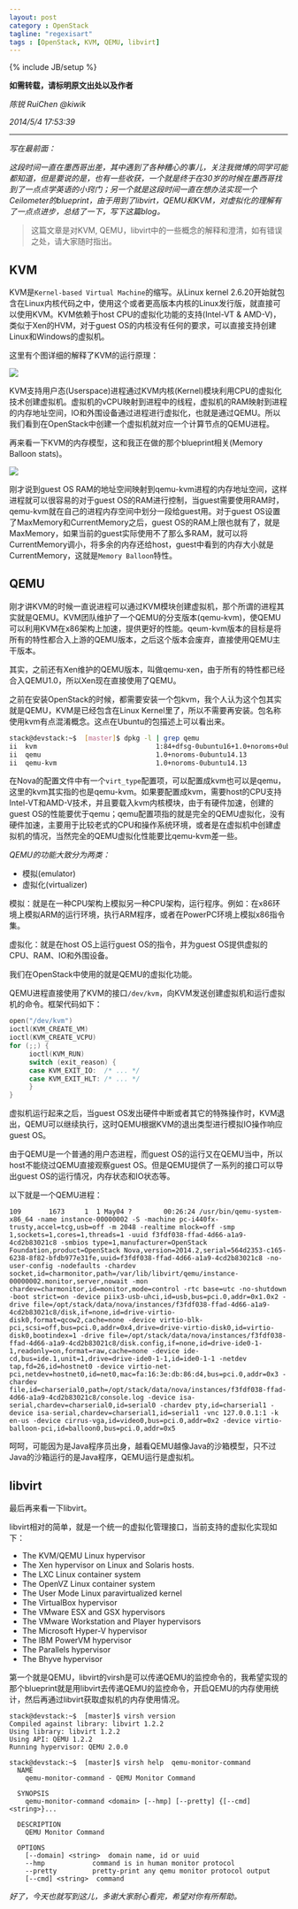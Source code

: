 ```yaml
---
layout: post
category : OpenStack
tagline: "regexisart"
tags : [OpenStack, KVM, QEMU, libvirt]
---
```

{% include JB/setup %}

**如需转载，请标明原文出处以及作者**

*陈锐 RuiChen @kiwik*

*2014/5/4 17:53:39*

----------

*写在最前面：*

*这段时间一直在墨西哥出差，其中遇到了各种糟心的事儿，关注我微博的同学可能都知道，但是要说的是，也有一些收获，一个就是终于在30岁的时候在墨西哥找到了一点点学英语的小窍门；另一个就是这段时间一直在想办法实现一个Ceilometer的blueprint，由于用到了libvirt，QEMU和KVM，对虚拟化的理解有了一点点进步，总结了一下，写下这篇blog。*

> 这篇文章是对KVM, QEMU，libvirt中的一些概念的解释和澄清，如有错误之处，请大家随时指出。

## KVM

KVM是`Kernel-based Virtual Machine`的缩写。从Linux kernel 2.6.20开始就包含在Linux内核代码之中，使用这个或者更高版本内核的Linux发行版，就直接可以使用KVM。KVM依赖于host CPU的虚拟化功能的支持(Intel-VT & AMD-V)，类似于Xen的HVM，对于guest OS的内核没有任何的要求，可以直接支持创建Linux和Windows的虚拟机。

这里有个图详细的解释了KVM的运行原理：

![][1]

KVM支持用户态(Userspace)进程通过KVM内核(Kernel)模块利用CPU的虚拟化技术创建虚拟机。虚拟机的vCPU映射到进程中的线程，虚拟机的RAM映射到进程的内存地址空间，IO和外围设备通过进程进行虚拟化，也就是通过QEMU。所以我们看到在OpenStack中创建一个虚拟机就对应一个计算节点的QEMU进程。

再来看一下KVM的内存模型，这和我正在做的那个blueprint相关(Memory Balloon stats)。

![][2]

刚才说到guest OS RAM的地址空间映射到qemu-kvm进程的内存地址空间，这样进程就可以很容易的对于guest OS的RAM进行控制，当guest需要使用RAM时，qemu-kvm就在自己的进程内存空间中划分一段给guest用。对于guest OS设置了MaxMemory和CurrentMemory之后，guest OS的RAM上限也就有了，就是MaxMemory，如果当前的guest实际使用不了那么多RAM，就可以将CurrentMemory调小，将多余的内存还给host，guest中看到的内存大小就是CurrentMemory，这就是`Memory Balloon`特性。

## QEMU

刚才讲KVM的时候一直说进程可以通过KVM模块创建虚拟机，那个所谓的进程其实就是QEMU。KVM团队维护了一个QEMU的分支版本(qemu-kvm)，使QEMU可以利用KVM在x86架构上加速，提供更好的性能。qeum-kvm版本的目标是将所有的特性都合入上游的QEMU版本，之后这个版本会废弃，直接使用QEMU主干版本。

其实，之前还有Xen维护的QEMU版本，叫做qemu-xen，由于所有的特性都已经合入QEMU1.0，所以Xen现在直接使用了QEMU。

之前在安装OpenStack的时候，都需要安装一个包kvm，我个人认为这个包其实就是QEMU，KVM是已经包含在Linux Kernel里了，所以不需要再安装。包名称使用kvm有点混淆概念。这点在Ubuntu的包描述上可以看出来。

```bash
stack@devstack:~$  [master]$ dpkg -l | grep qemu
ii  kvm                              1:84+dfsg-0ubuntu16+1.0+noroms+0ubuntu14.13 dummy transitional package from kvm to qemu-kvm
ii  qemu                             1.0+noroms-0ubuntu14.13                     dummy transitional package from qemu to qemu-kvm
ii  qemu-kvm                         1.0+noroms-0ubuntu14.13                     Full virtualization on i386 and amd64 hardware
```

在Nova的配置文件中有一个`virt_type`配置项，可以配置成kvm也可以是qemu，这里的kvm其实指的也是qemu-kvm。如果要配置成kvm，需要host的CPU支持Intel-VT和AMD-V技术，并且要载入kvm内核模块，由于有硬件加速，创建的guest OS的性能要优于qemu；qemu配置项指的就是完全的QEMU虚拟化，没有硬件加速，主要用于比较老式的CPU和操作系统环境，或者是在虚拟机中创建虚拟机的情况，当然完全的QEMU虚拟化性能要比qemu-kvm差一些。

*QEMU的功能大致分为两类：*

- 模拟(emulator)
- 虚拟化(virtualizer)

模拟：就是在一种CPU架构上模拟另一种CPU架构，运行程序。例如：在x86环境上模拟ARM的运行环境，执行ARM程序，或者在PowerPC环境上模拟x86指令集。

虚拟化：就是在host OS上运行guest OS的指令，并为guest OS提供虚拟的CPU、RAM、IO和外围设备。

我们在OpenStack中使用的就是QEMU的虚拟化功能。

QEMU进程直接使用了KVM的接口`/dev/kvm`，向KVM发送创建虚拟机和运行虚拟机的命令。框架代码如下：

```C
open("/dev/kvm")
ioctl(KVM_CREATE_VM)
ioctl(KVM_CREATE_VCPU)
for (;;) {
     ioctl(KVM_RUN)
     switch (exit_reason) {
     case KVM_EXIT_IO:  /* ... */
     case KVM_EXIT_HLT: /* ... */
     }
}
```

虚拟机运行起来之后，当guest OS发出硬件中断或者其它的特殊操作时，KVM退出，QEMU可以继续执行，这时QEMU根据KVM的退出类型进行模拟IO操作响应guest OS。

由于QEMU是一个普通的用户态进程，而guest OS的运行又在QEMU当中，所以host不能绕过QEMU直接观察guest OS。但是QEMU提供了一系列的接口可以导出guest OS的运行情况，内存状态和IO状态等。

以下就是一个QEMU进程：

```
109       1673     1  1 May04 ?        00:26:24 /usr/bin/qemu-system-x86_64 -name instance-00000002 -S -machine pc-i440fx-trusty,accel=tcg,usb=off -m 2048 -realtime mlock=off -smp 1,sockets=1,cores=1,threads=1 -uuid f3fdf038-ffad-4d66-a1a9-4cd2b83021c8 -smbios type=1,manufacturer=OpenStack Foundation,product=OpenStack Nova,version=2014.2,serial=564d2353-c165-6238-8f82-bfdb977e31fe,uuid=f3fdf038-ffad-4d66-a1a9-4cd2b83021c8 -no-user-config -nodefaults -chardev socket,id=charmonitor,path=/var/lib/libvirt/qemu/instance-00000002.monitor,server,nowait -mon chardev=charmonitor,id=monitor,mode=control -rtc base=utc -no-shutdown -boot strict=on -device piix3-usb-uhci,id=usb,bus=pci.0,addr=0x1.0x2 -drive file=/opt/stack/data/nova/instances/f3fdf038-ffad-4d66-a1a9-4cd2b83021c8/disk,if=none,id=drive-virtio-disk0,format=qcow2,cache=none -device virtio-blk-pci,scsi=off,bus=pci.0,addr=0x4,drive=drive-virtio-disk0,id=virtio-disk0,bootindex=1 -drive file=/opt/stack/data/nova/instances/f3fdf038-ffad-4d66-a1a9-4cd2b83021c8/disk.config,if=none,id=drive-ide0-1-1,readonly=on,format=raw,cache=none -device ide-cd,bus=ide.1,unit=1,drive=drive-ide0-1-1,id=ide0-1-1 -netdev tap,fd=26,id=hostnet0 -device virtio-net-pci,netdev=hostnet0,id=net0,mac=fa:16:3e:db:86:d4,bus=pci.0,addr=0x3 -chardev file,id=charserial0,path=/opt/stack/data/nova/instances/f3fdf038-ffad-4d66-a1a9-4cd2b83021c8/console.log -device isa-serial,chardev=charserial0,id=serial0 -chardev pty,id=charserial1 -device isa-serial,chardev=charserial1,id=serial1 -vnc 127.0.0.1:1 -k en-us -device cirrus-vga,id=video0,bus=pci.0,addr=0x2 -device virtio-balloon-pci,id=balloon0,bus=pci.0,addr=0x5
```

呵呵，可能因为是Java程序员出身，越看QEMU越像Java的沙箱模型，只不过Java的沙箱运行的是Java程序，QEMU运行是虚拟机。

## libvirt

最后再来看一下libvirt。

libvirt相对的简单，就是一个统一的虚拟化管理接口，当前支持的虚拟化实现如下：

- The KVM/QEMU Linux hypervisor
- The Xen hypervisor on Linux and Solaris hosts.
- The LXC Linux container system
- The OpenVZ Linux container system
- The User Mode Linux paravirtualized kernel
- The VirtualBox hypervisor
- The VMware ESX and GSX hypervisors
- The VMware Workstation and Player hypervisors
- The Microsoft Hyper-V hypervisor
- The IBM PowerVM hypervisor
- The Parallels hypervisor
- The Bhyve hypervisor

第一个就是QEMU，libvirt的virsh是可以传递QEMU的监控命令的，我希望实现的那个blueprint就是用libvirt去传递QEMU的监控命令，开启QEMU的内存使用统计，然后再通过libvirt获取虚拟机的内存使用情况。

```
stack@devstack:~$  [master]$ virsh version
Compiled against library: libvirt 1.2.2
Using library: libvirt 1.2.2
Using API: QEMU 1.2.2
Running hypervisor: QEMU 2.0.0

stack@devstack:~$  [master]$ virsh help  qemu-monitor-command
  NAME
    qemu-monitor-command - QEMU Monitor Command

  SYNOPSIS
    qemu-monitor-command <domain> [--hmp] [--pretty] {[--cmd] <string>}...

  DESCRIPTION
    QEMU Monitor Command

  OPTIONS
    [--domain] <string>  domain name, id or uuid
    --hmp            command is in human monitor protocol
    --pretty         pretty-print any qemu monitor protocol output
    [--cmd] <string>  command
```


*好了，今天也就写到这儿，多谢大家耐心看完，希望对你有所帮助。*

[1]: https://raw.github.com/kiwik/kiwik.github.io/master/_posts_images/2014-05-04/1.png
[2]: https://raw.github.com/kiwik/kiwik.github.io/master/_posts_images/2014-05-04/2.png
